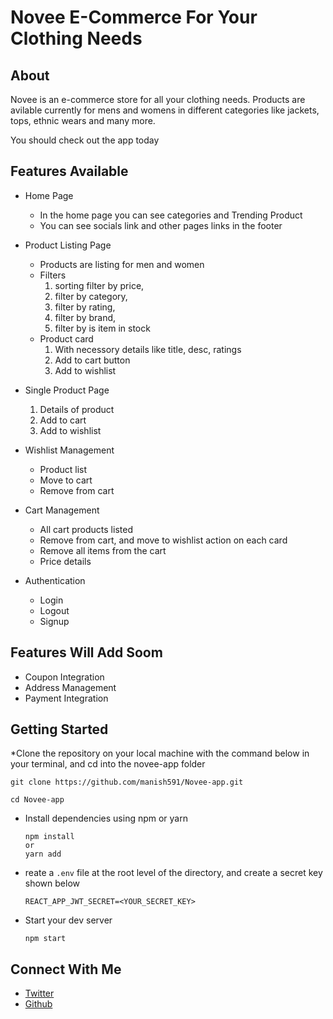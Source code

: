 # Novee E-Commerce For Your Clothing Needs

## About
Novee is an e-commerce store for all your clothing needs. Products are avilable currently for mens and womens in different categories like jackets, tops, ethnic wears and many more.

You should check out the app today

## Features Available 
* Home Page
  * In the home page you can see categories and Trending Product
  * You can see socials link and other pages links in the footer

* Product Listing Page
  * Products are listing for men and women
  * Filters 
     1. sorting filter by price, 
     2. filter by category, 
     3. filter by rating, 
     4. filter by brand, 
     5. filter by is item in stock
  * Product card
     1. With necessory details like title, desc, ratings 
     2. Add to cart button
     3. Add to wishlist
 
 * Single Product Page
     1. Details of product
     2. Add to cart
     3. Add to wishlist

* Wishlist Management
  * Product list
  * Move to cart
  * Remove from cart

* Cart Management
  * All cart products listed
  * Remove from cart, and move to wishlist action on each card
  * Remove all items from the cart
  * Price details

* Authentication
  * Login 
  * Logout
  * Signup

## Features Will Add Soom
  * Coupon Integration
  * Address Management
  * Payment Integration

## Getting Started
*Clone the repository on your local machine with the command below in your terminal, and cd into the novee-app folder

    git clone https://github.com/manish591/Novee-app.git

    cd Novee-app
* Install dependencies using npm or yarn

      npm install
      or
      yarn add
 * reate a `.env` file at the root level of the directory, and create a secret key shown below

       REACT_APP_JWT_SECRET=<YOUR_SECRET_KEY>

  * Start your dev server

        npm start

## Connect With Me
  * [Twitter](https://twitter.com/manishdevrani77)
  * [Github](https://github.com/manish591)
